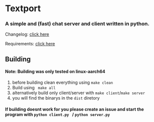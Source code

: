 # Textport
### A simple and (fast) chat server and client written in python.
Changelog: [click here](changelog.md)

Requirements: [click here](requirements.md)
## Building
#### Note: Building was only tested on linux-aarch64
1. before building clean everything using ``` make clean ```
2. Build using ``` make all```
3. alternatively build only client/server with ``` make client ```/``` make server ```
4. you will find the binarys in the ``` dist ``` diretory
#### If building doesnt work for you please create an issue and start the program with ```python client.py ``` / ```python server.py```
